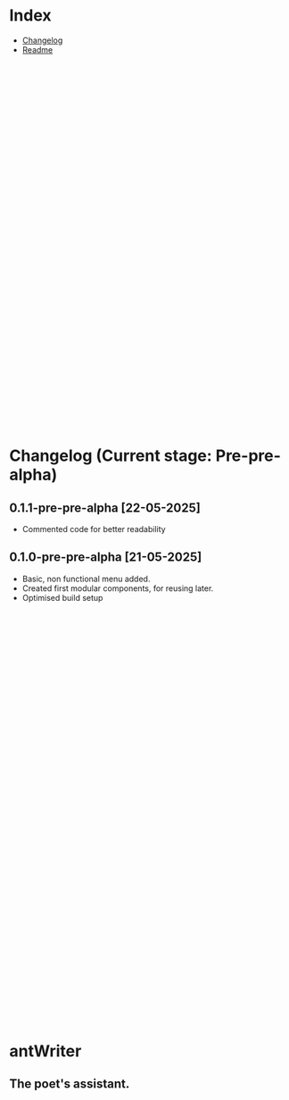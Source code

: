 # Index
- [Changelog](#Changelog)
- [Readme](#antWriter)<br><br><br><br><br><br><br><br><br><br><br><br><br><br><br><br><br><br><br><br><br><br><br><br><br><br><br><br><br><br><br><br><br><br><br><br><br><br><br><br>
<a id="Changelog"></a>
# Changelog (Current stage: Pre-pre-alpha)
## 0.1.1-pre-pre-alpha [22-05-2025]
- Commented code for better readability

## 0.1.0-pre-pre-alpha [21-05-2025]
- Basic, non functional menu added.
- Created first modular components, for reusing later.
- Optimised build setup
<br><br><br><br><br><br><br><br><br><br><br><br><br><br><br><br><br><br><br><br><br><br><br><br><br><br><br><br><br><br><br><br><br><br><br><br><br><br><br><br><br><br><br><br><br>
<a id="antWriter"></a>
# antWriter
## The poet's assistant.
